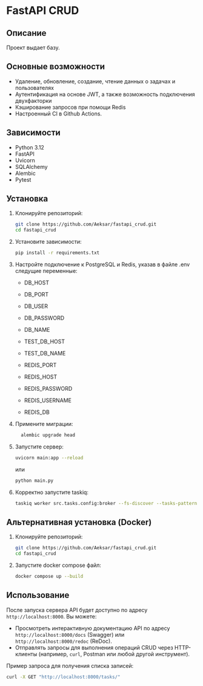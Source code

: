 # FastAPI CRUD

## Описание

Проект выдает базу.

## Основные возможности

- Удаление, обновление, создание, чтение данных о задачах и пользователях
- Аутентификация на основе JWT, а также возможность подключения двухфакторки
- Кэширование запросов при помощи Redis
- Настроенный CI в Github Actions.

## Зависимости

- Python 3.12
- FastAPI
- Uvicorn
- SQLAlchemy
- Alembic
- Pytest

## Установка

1. Клонируйте репозиторий:
   ```bash
   git clone https://github.com/Aeksar/fastapi_crud.git
   cd fastapi_crud
   ```

2. Установите зависимости:
   ```bash
   pip install -r requirements.txt
   ```

3. Настройте подключение к PostgreSQL и Redis, указав в файле .env следущие переменные:
   - DB_HOST
   - DB_PORT
   - DB_USER
   - DB_PASSWORD
   - DB_NAME
   - TEST_DB_HOST
   - TEST_DB_NAME
  
   - REDIS_PORT
   - REDIS_HOST
   - REDIS_PASSWORD
   - REDIS_USERNAME
   - REDIS_DB

4. Примените миграции:
   ```bash
     alembic upgrade head
   ```

5. Запустите сервер:
   ```bash
   uvicorn main:app --reload
   ```
   или
   ```bash
   python main.py
   ```

6. Корректно запустите taskiq:
   ```bash
   taskiq worker src.tasks.config:broker --fs-discover --tasks-pattern "**/tasks"
   ```

## Альтернативная установка (Docker)

1. Клонируйте репозиторий:
   ```bash
   git clone https://github.com/Aeksar/fastapi_crud.git
   cd fastapi_crud
   ```

2. Запустите docker compose файл:
   ```bash
   docker compose up --build
   ```

## Использование

После запуска сервера API будет доступно по адресу `http://localhost:8000`. Вы можете:

- Просмотреть интерактивную документацию API по адресу `http://localhost:8000/docs` (Swagger) или `http://localhost:8000/redoc` (ReDoc).
- Отправлять запросы для выполнения операций CRUD через HTTP-клиенты (например, `curl`, Postman или любой другой инструмент).

Пример запроса для получения списка записей:
```bash
curl -X GET "http://localhost:8000/tasks/"
```
